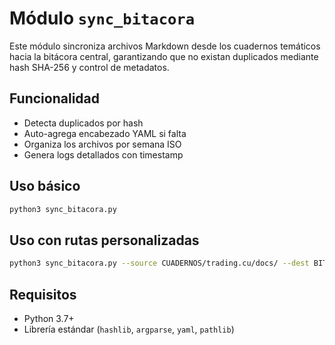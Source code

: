 # Módulo `sync_bitacora`

Este módulo sincroniza archivos Markdown desde los cuadernos temáticos hacia la bitácora central, garantizando que no existan duplicados mediante hash SHA-256 y control de metadatos.

## Funcionalidad
- Detecta duplicados por hash
- Auto-agrega encabezado YAML si falta
- Organiza los archivos por semana ISO
- Genera logs detallados con timestamp

## Uso básico
```bash
python3 sync_bitacora.py
```

## Uso con rutas personalizadas
```bash
python3 sync_bitacora.py --source CUADERNOS/trading.cu/docs/ --dest BITACORA_CENTRAL/RESUMENES/
```

## Requisitos
- Python 3.7+
- Librería estándar (`hashlib`, `argparse`, `yaml`, `pathlib`)
